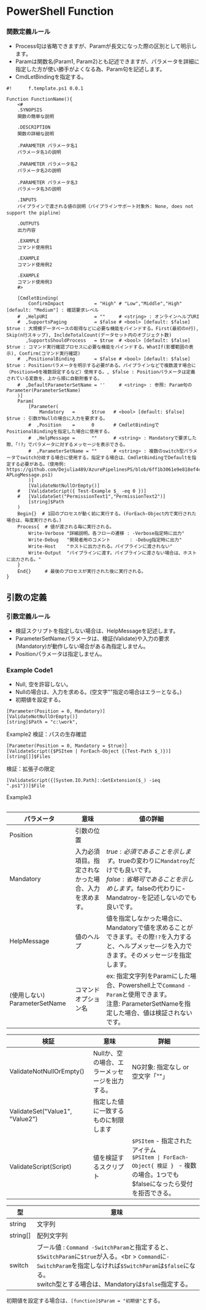 # PowerShell Function

### 関数定義ルール
* Process句は省略できますが、Paramが長文になった際の区別として明示します。
* Paramは関数名(Param1, Param2)とも記述できますが、パラメータを詳細に指定した方が使い勝手がよくなる為、Param句を記述します。
* CmdLetBindingを指定する。

```
#!      f.template.ps1 0.0.1

Function FunctionName(){
    <#
    .SYNOPSIS
    関数の簡単な説明

    .DESCRIPTION
    関数の詳細な説明

    .PARAMETER パラメータ名1
    パラメータ名1の説明

    .PARAMETER パラメータ名2
    パラメータ名2の説明
    
    .PARAMETER パラメータ名3
    パラメータ名3の説明
    
    .INPUTS
    パイプラインで渡される値の説明（パイプラインサポート対象外: None, does not support the pipline）
    
    .OUTPUTS
    出力内容

    .EXAMPLE
    コマンド使用例1

    .EXAMPLE
    コマンド使用例2

    .EXAMPLE
    コマンド使用例3
    #>

    [CmdletBinding(
        ConfirmImpact           = "High" # "Low","Middle","High" [default: "Medium"] : 確認要求レベル
    #  ,HelpURI                 = ""     # <string> : オンラインヘルプURI
    #  ,SupportsPaging          = $false # <bool> [default: $false] $true : 大規模データベースの取得などに必要な機能をバインドする。First(最初のn行), Skip(n行スキップ), IncldeTotalCount(データセット内のオブジェクト数)
       ,SupportsShouldProcess   = $true  # <bool> [default: $false] $true : コマンド実行確認プロセスに必要な機能をバインドする。WhatIf(影響範囲の表示), Confirm(コマンド実行確認)
    #  ,PositionalBinding       = $false # <bool> [default: $false] $true : Positionパラメータを明示する必要がある。パイプラインなどで複数渡す場合に（Position=0を複数設定するなど）使用する。, $false : Positionパラメータは定義されている変数を、上から順に自動附番する。
    #  ,DefaultParameterSetName = ''     # <string> : 参照: Param句のParameter(ParameterSetName)
    )]
    Param(
        [Parameter(
            Mandatory   =      $true   # <bool> [default: $false] $true : 引数がNullの場合に入力を要求する。
        #  ,Position    =      0       # CmdletBindingでPositionalBindingを指定した場合に使用する。
        #  ,HelpMessage =      ""      # <string> : Mandatoryで要求した際、「!?」でパラメータに対するメッセージを表示できる。
        #  ,ParameterSetName = ""      # <string> : 複数のswitch型パラメータでswitch分岐する場合に使用する。指定する場合は、CmdletBindingでDefaultを指定する必要がある。（使用例: https://github.com/Dejulia489/AzurePipelinesPS/blob/6ff1b3061e9e818ef4cea733b07a6dc154dbe891/AzurePipelinesPS/Public/Write-APLogMessage.ps1)
        )]
        [ValidateNotNullOrEmpty()]
    #   [ValidateScript({ Test-Example $_ -eq 0 })]
    #   [ValidateSet("PermissionText1","PermissionText2")]
        [string]$Path
    )
    Begin{}  # 1回のプロセスが動く前に実行する。(ForEach-Object内で実行された場合は、毎度実行される。)
    Process{  # 値が渡される毎に実行される。
        Write-Verbose "詳細説明。各フローの遷移 : -Verbose指定時に出力"
        Write-Debug   "開発者用のコメント       : -Debug指定時に出力"
        Write-Host    "ホストに出力される。パイプラインに渡されない"
        Write-Output  "パイプラインに渡す。パイプラインに渡さない場合は、ホストに出力される。"
    }
    End{}     # 最後のプロセスが実行された後に実行される。
}

```

## 引数の定義

### 引数定義ルール
* 検証スクリプトを指定しない場合は、HelpMessageを記述します。
* ParameterSetNameパラメータは、検証(Validate)や入力の要求(Mandatory)が動作しない場合がある為指定しません。
* Positionパラメータは指定しません。


### Example Code1
* Null, 空を許容しない。
* Nullの場合は、入力を求める。(空文字""指定の場合はエラーとなる。)
* 初期値を設定する。
```
[Parameter(Position = 0, Mandatory)]
[ValidateNotNullOrEmpty()]
[string]$Path = "c:\work",
```

Example2
検証：パスの生存確認
```
[Parameter(Position = 0, Mandatory = $true)]
[ValidateScript({$PSItem | ForEach-Object {(Test-Path $_)})]
[string[]]$Files
```
検証：拡張子の限定
```
[ValidateScript({[System.IO.Path]::GetExtension($_) -ieq ".ps1"})]$File
```

Example3

```

```

|パラメータ|意味|値の詳細|
|---|---|---|
|Position|引数の位置||
|Mandatory|入力必須項目。指定されなかった場合、入力を求めます。|$true:必須であることを示します。$trueの変わりに`Mandatroy`だけでも良いです。 <br /> $false:省略可であることを示しめします。$falseの代わりに-Mandatroy-を記述しないのでも良いです。|
|HelpMessage|値のヘルプ| 値を指定しなかった場合に、Mandatoryで値を求めることができます。その際`!?`を入力すると、ヘルプメッセ―ジを入力できます。そのメッセージを指定します。 |
|(使用しない) ParameterSetName|コマンドオプション名| ex: 指定文字列をParamにした場合、Powershell上で`Command -Param`と使用できます。<br /> 注意: ParameterSetNameを指定した場合、値は検証されないです。 |

|検証|意味|詳細|
|---|---|---|
|ValidateNotNullOrEmpty()|Nullか、空の場合、エラーメッセージを出力する。|NG対象: 指定なし or 空文字「""」|
|ValidateSet("Value1", "Value2")|指定した値に一致するものに制限します|
|ValidateScript(Script)|値を検証するスクリプト|`$PSItem` - 指定されたアイテム <br /> `$PSItem \| ForEach-Object{ 検証 } ` - 複数の場合。1つでも$falseになったら受付を拒否できる。|

|型|意味|
|---|---|
|string|文字列|
|string[]|配列文字列|
|switch|ブール値 : `Command -SwitchParam`と指定すると、`$SwitchParam`に`$true`が入る。<br \> `Command`に`-SwitchParam`を指定しなければ`$SwitchParam`は`$false`になる。<br/>switch型とする場合は、Mandatoryは`$false`指定する。|

初期値を設定する場合は、`[function]$Param = "初期値"`とする。

